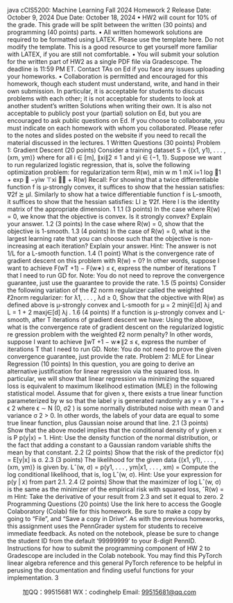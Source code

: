 java cCIS5200: Machine Learning Fall 2024
Homework 2
Release Date: October 9, 2024 Due Date: October 18, 2024
• HW2 will count for 10% of the grade. This grade will be split between the written (30 points)
and programming (40 points) parts.
• All written homework solutions are required to be formatted using LATEX. Please use the
template here. Do not modify the template. This is a good resource to get yourself more
familiar with LATEX, if you are still not comfortable.
• You will submit your solution for the written part of HW2 as a single PDF file via Gradescope.
The deadline is 11:59 PM ET. Contact TAs on Ed if you face any issues uploading your
homeworks.
• Collaboration is permitted and encouraged for this homework, though each student must
understand, write, and hand in their own submission. In particular, it is acceptable for
students to discuss problems with each other; it is not acceptable for students to look at
another student’s written Solutions when writing their own. It is also not acceptable to
publicly post your (partial) solution on Ed, but you are encouraged to ask public questions
on Ed. If you choose to collaborate, you must indicate on each homework with whom you
collaborated.
Please refer to the notes and slides posted on the website if you need to recall the material discussed
in the lectures.
1 Written Questions (30 points)
Problem 1: Gradient Descent (20 points)
Consider a training dataset S = {(x1, y1), . . . ,(xm, ym)} where for all i ∈ [m], ∥xi∥2 ≤ 1 and
yi ∈ {−1, 1}. Suppose we want to run regularized logistic regression, that is, solve the following
optimization problem: for regularization term R(w),
min
w m
1
mX
i=1
log  1 + exp  −yiw
⊤xi
 + R(w)
Recall: For showing that a twice differentiable function f is µ-strongly convex, it suffices to show
that the hessian satisfies: ∇2f ⪰ µI. Similarly to show hat a twice differentiable function f is
L-smooth, it suffices to show that the hessian satisfies: LI ⪰ ∇2f. Here I is the identity matrix of
the appropriate dimension.
1
1.1 (3 points) In the case where R(w) = 0, we know that the objective is convex. Is it strongly
convex? Explain your answer.
1.2 (3 points) In the case where R(w) = 0, show that the objective is 1-smooth.
1.3 (4 points) In the case of R(w) = 0, what is the largest learning rate that you can choose such
that the objective is non-increasing at each iteration? Explain your answer.
Hint: The answer is not 1/L for a L-smooth function.
1.4 (1 point) What is the convergence rate of gradient descent on this problem with R(w) = 0?
In other words, suppose I want to achieve F(wT +1) − F(w∗) ≤ ϵ, express the number of iterations
T that I need to run GD for.
Note: You do not need to reprove the convergence guarantee, just use the guarantee to provide the
rate.
1.5 (5 points) Consider the following variation of the ℓ2 norm regularizer called the weighted ℓ2norm regularizer: for λ1, . . . , λd ≥ 0,
Show that the objective with R(w) as defined above is µ-strongly convex and L-smooth for µ =
2 minj∈[d] λj and L = 1 + 2 maxj∈[d] λj .
1.6 (4 points) If a function is µ-strongly convex and L-smooth, after T iterations of gradient
descent we have:
Using the above, what is the convergence rate of gradient descent on the regularized logistic re gression problem with the weighted ℓ2 norm penalty? In other words, suppose I want to achieve
∥wT +1 − w∗∥2 ≤ ϵ, express the number of iterations T that I need to run GD.
Note: You do not need to prove the given convergence guarantee, just provide the rate.
Problem 2: MLE for Linear Regression (10 points)
In this question, you are going to derive an alternative justification for linear regression via the
squared loss. In particular, we will show that linear regression via minimizing the squared loss is
equivalent to maximum likelihood estimation (MLE) in the following statistical model.
Assume that for given x, there exists a true linear function parameterized by w so that the label y
is generated randomly as
y = w
⊤x + ϵ
2
where ϵ ∼ N (0, σ2
) is some normally distributed noise with mean 0 and variance σ
2 > 0. In other
words, the labels of your data are equal to some true linear function, plus Gaussian noise around
that line.
2.1 (3 points) Show that the above model implies that the conditional density of y given x is
P p(y|x) = 1.
Hint: Use the density function of the normal distribution, or the fact that adding a constant to a
Gaussian random variable shifts the mean by that constant.
2.2 (2 points) Show that the risk of the predictor f(x) = E[y|x] is σ.
2.3 (3 points) The likelihood for the given data {(x1, y1), . . . ,(xm, ym)} is given by.
Lˆ(w, σ) = p(y1, . . . , ym|x1, . . . , xm) =
Compute the log conditional likelihood, that is, log Lˆ(w, σ).
Hint: Use your expression for p(y | x) from part 2.1.
2.4 (2 points) Show that the maximizer of log Lˆ(w, σ) is the same as the minimizer of the empirical
risk with squared loss, ˆR(w) = m
Hint: Take the derivative of your result from 2.3 and set it equal to zero.
2 Programming Questions (20 points)
Use the link here to access the Google Colaboratory (Colab) file for this homework. Be sure to
make a copy by going to “File”, and “Save a copy in Drive”. As with the previous homeworks, this
assignment uses the PennGrader system for students to receive immediate feedback. As noted on
the notebook, please be sure to change the student ID from the default ‘99999999’ to your 8-digit
PennID.
Instructions for how to submit the programming component of HW 2 to Gradescope are included
in the Colab notebook. You may find this PyTorch linear algebra reference and this general
PyTorch reference to be helpful in perusing the documentation and finding useful functions for
your implementation.
3

         
加QQ：99515681  WX：codinghelp  Email: 99515681@qq.com

